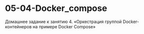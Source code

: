 # 05-04-Docker_compose
Домашнее задание к занятию 4. «Оркестрация группой Docker-контейнеров на примере Docker Compose»
